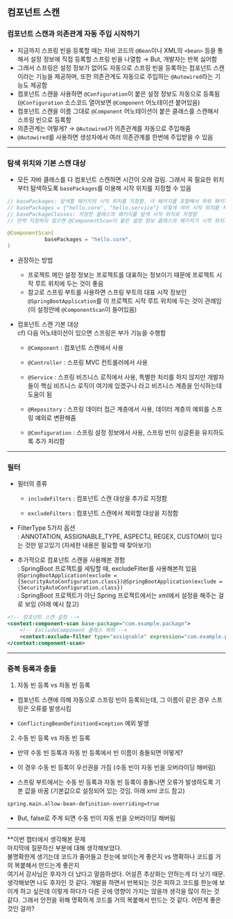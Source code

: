 ## 컴포넌트 스캔

### 컴포넌트 스캔과 의존관계 자동 주입 시작하기
- 지금까지 스프링 빈을 등록할 때는 자바 코드의 `@Bean`이나 XML의 `<bean>` 등을 통해서 설정 정보에 직접 등록할 스프링 빈을 나열함 → But, 개발자는 반복 싫어함
- 그래서 스프링은 설정 정보가 없어도 자동으로 스프링 빈을 등록하는 컴포넌트 스캔이라는 기능을 제공하며, 또한 의존관계도 자동으로 주입하는 `@Autowired`라는 기능도 제공함
- 컴포넌트 스캔을 사용하면 `@Configuration`이 붙은 설정 정보도 자동으로 등록됨 (`@Configuration` 소스코드 열어보면 `@Component` 어노테이션 붙어있음)
- 컴포넌트 스캔을 이름 그대로 `@Component` 어노테이션이 붙은 클래스를 스캔해서 스프링 빈으로 등록함
- 의존관계는 어떻게? → `@Autowired`가 의존관계를 자동으로 주입해줌
- `@Autowired`를 사용하면 생성자에서 여러 의존관계를 한번에 주입받을 수 있음

---

### 탐색 위치와 기본 스캔 대상
- 모든 자바 클래스를 다 컴포넌트 스캔하면 시간이 오래 걸림. 그래서 꼭 필요한 위치부터 탐색하도록  `basePackages`를 이용해 시작 위치를 지정할 수 있음

```java
// basePackages: 탐색할 패키지의 시작 위치를 지정함. 이 패키지를 포함해서 하위 패키지를 모두 탐색함
// basePackages = {"hello.core", "hello.service"} 이렇게 여러 시작 위치를 지정할 수도 있음
// basePackageClasses: 지정한 클래스의 패키지를 탐색 시작 위치로 지정함
// 만약 지정하지 않으면 @ComponentScan이 붙은 설정 정보 클래스의 패키지가 시작 위치가 됨

@ComponentScan(
			basePackages = "hello.core",
)
```

- 권장하는 방법
    - 프로젝트 메인 설정 정보는 프로젝트를 대표하는 정보이기 때문에 프로젝트 시작 루트 위치에 두는 것이 좋음
    - 참고로 스프링 부트를 사용하면 스프링 부트의 대표 시작 정보인 `@SpringBootApplication`를 이 프로젝트 시작 루트 위치에 두는 것이 관례임 <br/>(이 설정안에 `@ComponentScan`이 들어있음)

- 컴포넌트 스캔 기본 대상<br/>
cf) 다음 어노테이션이 있으면 스프링은 부가 기능을 수행함

  - `@Component` : 컴포넌트 스캔에서 사용

  - `@Controller` : 스프링 MVC 컨트롤러에서 사용

  - `@Service` : 스프링 비즈니스 로직에서 사용, 특별한 처리를 하지 않지만 개발자들이 핵심 비즈니스 로직이 여기에 있겠구나 라고 비즈니스 계층을 인식하는데 도움이 됨

  - `@Repository` : 스프링 데이터 접근 계층에서 사용, 데이터 계층의 예외를 스프링 예외로 변환해줌

  - `@Configuration` : 스프링 설정 정보에서 사용, 스프링 빈이 싱글톤을 유지하도록 추가 처리함

---

### 필터
- 필터의 종류

  - `includeFilters` : 컴포넌트 스캔 대상을 추가로 지정함

  - `excludeFilters` : 컴포넌트 스캔에서 제외할 대상을 지정함

- FilterType 5가지 옵션<br/>
: ANNOTATION, ASSIGNABLE_TYPE, ASPECTJ, REGEX, CUSTOM이 있다는 것만 알고있기 (자세한 내용은 필요할 때 찾아보기)

- 추가적으로 컴포넌트 스캔을 사용해본 경험<br/>
: SpringBoot 프로젝트를 세팅할 때, excludeFilter를 사용해본적 있음<br/>
`@SpringBootApplication(exclude = {SecurityAutoConfiguration.class})@SpringBootApplication(exclude = {SecurityAutoConfiguration.class})`<br/>
: SpringBoot 프로젝트가 아닌 Spring 프로젝트에서는 xml에서 설정을 해주는 걸로 보임 (아래 예시 참고)
```xml
<!-- 컴포넌트 스캔 설정 -->
<context:component-scan base-package="com.example.package">
    <!-- ExcludeComponent 클래스 제외 -->
    <context:exclude-filter type="assignable" expression="com.example.package.ExcludeComponent"/>
</context:component-scan>
```
---

### 중복 등록과 충돌
1. 자동 빈 등록 vs 자동 빈 등록

  - 컴포넌트 스캔에 의해 자동으로 스프링 빈이 등록되는데, 그 이름이 같은 경우 스프링은 오류를 발생시킴

  - `ConflictingBeanDefinitionException` 예외 발생

2. 수동 빈 등록 vs 자동 빈 등록

  - 만약 수동 빈 등록과 자동 빈 등록에서 빈 이름이 충돌되면 어떻게?

  - 이 경우 수동 빈 등록이 우선권을 가짐 (수동 빈이 자동 빈을 오버라이딩 해버림)

  - 스프링 부트에서는 수동 빈 등록과 자동 빈 등록이 충돌나면 오류가 발생하도록 기본 값을 바꿈 (기본값으로 설정되어 있는 것임. 아래 xml 코드 참고)

  ```xml
  spring.main.allow-bean-definition-overriding=true
  ```
  - But, false로 주게 되면 수동 빈이 자동 빈을 오버라이딩 해버림

  ---
**이번 챕터에서 생각해본 문제
<br/>
마지막에 질문하신 부분에 대해 생각해보었다.
<br/>
불명확한게 생기는데 코드가 줄어들고 한눈에 보이는게 좋은지 vs 명확하나 코드를 거의 복붙해서 만드는게 좋은지
<br/>
여기서 강사님은 후자가 더 났다고 말씀하셨다. 어설픈 추상화는 안하는게 더 낫기 때문.
<br>
생각해보면 나도 후자인 것 같다. 개발을 하면서 반복되는 것은 피하고 코드를 한눈에 보이게 하고 싶은데 이렇게 하다가 다른 곳에 영향이 가지는 않을까 생각을 많이 하는 것 같다. 그래서 안전을 위해 명확하게 코드를 거의 복붙해서 만드는 것 같다. 어떤게 좋은 것인 걸까?